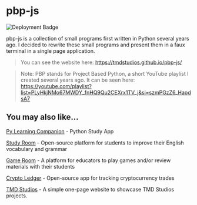 # pbp-js

![Deployment Badge](https://img.shields.io/badge/deployment-GitHub-black)

pbp-js is a collection of small programs first written in Python several years ago. I decided to rewrite these small programs and present them in a faux terminal in a single page application.

>You can see the website here: https://tmdstudios.github.io/pbp-js/

>Note: PBP stands for Project Based Python, a short YouTube playlist I created several years ago. It can be seen here: https://youtube.com/playlist?list=PLyHkjNMo67MWDY_fnHQ9Qu2CEXrx1TV_j&si=szmPGzZ6_HapdsA7

## You may also like...

[Py Learning Companion](https://play.google.com/store/apps/details?id=com.tmdstudios.python 'Py Learning Companion') - Python Study App

[Study Room](https://github.com/TMDStudios/StudyRoom 'Study Room') - Open-source platform for students to improve their English vocabulary and grammar

[Game Room](https://github.com/TMDStudios/GameRoom 'Game Room') - A platform for educators to play games and/or review materials with their students

[Crypto Ledger](https://play.google.com/store/apps/details?id=com.tmdstudios.cryptoledgerkotlin 'Crypto Ledger') - Open-source app for tracking cryptocurrency trades

[TMD Studios](https://tmdstudios.github.io 'TMD Studios') - A simple one-page website to showcase TMD Studios projects.
